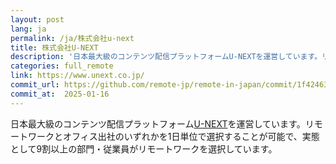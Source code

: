 ```yaml
---
layout: post
lang: ja
permalink: /ja/株式会社u-next
title: 株式会社U-NEXT
description: '日本最大級のコンテンツ配信プラットフォームU-NEXTを運営しています。リモートワークとオフィス出社のいずれかを1日単位で選択することが可能で、実態として9割以上の部門・従業員がリモートワークを選択しています。'
categories: full_remote
link: https://www.unext.co.jp/
commit_url: https://github.com/remote-jp/remote-in-japan/commit/1f42463fa278ec6976af90175ef27509a22908f0
commit_at:  2025-01-16
---
```


<p>日本最大級のコンテンツ配信プラットフォーム<a href="https://video.unext.jp">U-NEXT</a>を運営しています。リモートワークとオフィス出社のいずれかを1日単位で選択することが可能で、実態として9割以上の部門・従業員がリモートワークを選択しています。</p>
